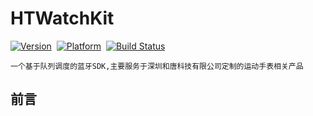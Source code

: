 # HTWatchKit


[![Version](https://img.shields.io/badge/version-1.0.0-brightgreen.svg)](https://github.com/myz1104/HTWatchKit)&nbsp;
[![Platform](https://img.shields.io/badge/platform-iOS%208.0-orange.svg)](https://github.com/myz1104/HTWatchKit)&nbsp;
[![Build Status](https://travis-ci.org/ibireme/YYModel.svg?branch=master)](https://travis-ci.org/ibireme/YYModel)&nbsp;

```
一个基于队列调度的蓝牙SDK,主要服务于深圳和唐科技有限公司定制的运动手表相关产品
```

## 前言
